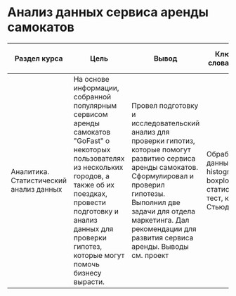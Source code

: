 # Анализ данных сервиса аренды самокатов

Раздел курса| Цель | Вывод |Ключевые слова проекта | Используемые библиотеки |Ключевые слова проекта
------------- |------------------|---------------- | ---------------- | ----------------------- | -----------------------
Аналитика. Статистический анализ данных |На основе информации, собранной популярным сервисом аренды самокатов "GoFast" о некоторых пользователях из нескольких городов, а также об их поездках, провести подготовку и анализ данных для проверки гипотез, которые могут помочь бизнесу вырасти.| Провел подготовку и исследовательский анализ для проверки гипотиз, которые помогут развитию сервиса аренды самокатов. Сформулировал и проверил гипотезы. Выполнил две задачи для отдела маркетинга. Дал рекомендации для развития сервиса аренды. Выводы см. проект | Обработка данных, histogram, boxplot, статистический тест, критерий Стьюдента | `Pandas`, `Python`, `Numpy`, `Matplotlib`, `Scipy` | аналитик, analyst, аналитик данных, data analyst



